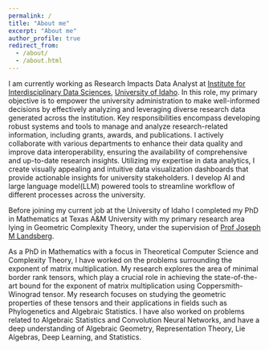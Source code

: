 ```yaml
---
permalink: /
title: "About me"
excerpt: "About me"
author_profile: true
redirect_from: 
  - /about/
  - /about.html
---
```


I am currently working as Research Impacts Data Analyst at [Institute for Interdisciplinary Data Sciences](https://www.iids.uidaho.edu/people.php), [University of Idaho](https://www.uidaho.edu/). 
In this role, my primary objective is to empower the university administration to make well-informed decisions by effectively analyzing and leveraging diverse research data generated across the institution. 
Key responsibilities encompass developing robust systems and tools to manage and analyze research-related information, including grants, awards, and publications. 
I actively collaborate with various departments to enhance their data quality and improve data interoperability, ensuring the availability of comprehensive and up-to-date research insights. 
Utilizing my expertise in data analytics, I create visually appealing and intuitive data visualization dashboards that provide actionable insights for university stakeholders. 
I develop AI and large language model(LLM) powered tools to streamline workflow of different processes across the university.

Before joining my current job at the University of Idaho I completed my PhD in Mathematics at Texas A&M University with my primary research area lying in Geometric Complexity Theory, under the supervision of [Prof Joseph M Landsberg](https://math.tamu.edu/~jml).



As a PhD in Mathematics with a focus in Theoretical Computer Science and Complexity Theory, I have worked on the
problems surrounding the exponent of matrix multiplication. My research explores the area of minimal border rank
tensors, which play a crucial role in achieving the state-of-the-art bound for the exponent of matrix multiplication
using Coppersmith-Winograd tensor. My research focuses on studying the geometric properties of these tensors and
their applications in fields such as Phylogenetics and Algebraic Statistics. I have also worked on problems related
to Algebraic Statistics and Convolution Neural Networks, and have a deep understanding of Algebraic Geometry,
Representation Theory, Lie Algebras, Deep Learning, and Statistics.


<!-- I am a final year PhD student in Math at Texas A&M University. My primary research interest lies in Geometric Complexity Theory and I am working under the supervision of [Prof Joseph M Landsberg](https://math.tamu.edu/~jml). -->